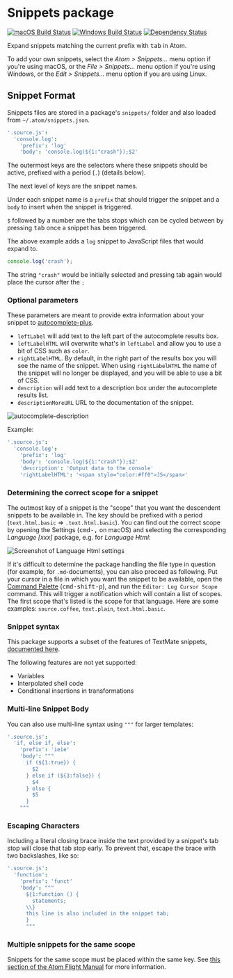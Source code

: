 # Snippets package

[![macOS Build Status](https://travis-ci.org/atom/snippets.svg?branch=master)](https://travis-ci.org/atom/snippets) [![Windows Build Status](https://ci.appveyor.com/api/projects/status/8hlc0onofkgbxw53/branch/master?svg=true)](https://ci.appveyor.com/project/Atom/snippets/branch/master) [![Dependency Status](https://david-dm.org/atom/snippets.svg)](https://david-dm.org/atom/snippets)

Expand snippets matching the current prefix with <kbd>tab</kbd> in Atom.

To add your own snippets, select the _Atom > Snippets..._ menu option if you're using macOS, or the _File > Snippets..._ menu option if you're using Windows, or the _Edit > Snippets..._ menu option if you are using Linux.

## Snippet Format

Snippets files are stored in a package's `snippets/` folder and also loaded from `~/.atom/snippets.json`.

```coffee
'.source.js':
  'console.log':
    'prefix': 'log'
    'body': 'console.log(${1:"crash"});$2'
```

The outermost keys are the selectors where these snippets should be active, prefixed with a period (`.`) (details below).

The next level of keys are the snippet names.

Under each snippet name is a `prefix` that should trigger the snippet and a `body` to insert when the snippet is triggered.

`$` followed by a number are the tabs stops which can be cycled between by pressing <kbd>tab</kbd> once a snippet has been triggered.

The above example adds a `log` snippet to JavaScript files that would expand to.

```js
console.log('crash');
```

The string `"crash"` would be initially selected and pressing tab again would place the cursor after the `;`

### Optional parameters

These parameters are meant to provide extra information about your snippet to [autocomplete-plus](https://github.com/atom/autocomplete-plus/wiki/Provider-API).

- `leftLabel` will add text to the left part of the autocomplete results box.
- `leftLabelHTML` will overwrite what's in `leftLabel` and allow you to use a bit of CSS such as `color`.
- `rightLabelHTML`. By default, in the right part of the results box you will see the name of the snippet. When using `rightLabelHTML` the name of the snippet will no longer be displayed, and you will be able to use a bit of CSS.
- `description` will add text to a description box under the autocomplete results list.
- `descriptionMoreURL` URL to the documentation of the snippet.

![autocomplete-description](http://i.imgur.com/cvI2lOq.png)

Example:

```coffee
'.source.js':
  'console.log':
    'prefix': 'log'
    'body': 'console.log(${1:"crash"});$2'
    'description': 'Output data to the console'
    'rightLabelHTML': '<span style="color:#ff0">JS</span>'
```

### Determining the correct scope for a snippet

The outmost key of a snippet is the "scope" that you want the descendent snippets to be available in. The key should be prefixed with a period (`text.html.basic` => `.text.html.basic`). You can find out the correct scope by opening the Settings (<kbd>cmd-,</kbd> on macOS) and selecting the corresponding _Language [xxx]_ package, e.g. for _Language Html_:

![Screenshot of Language Html settings](https://cloud.githubusercontent.com/assets/1038121/5137632/126beb66-70f2-11e4-839b-bc7e84103f67.png)

If it's difficult to determine the package handling the file type in question (for example, for `.md`-documents), you can also proceed as following. Put your cursor in a file in which you want the snippet to be available, open the [Command Palette](https://github.com/atom/command-palette)
(<kbd>cmd-shift-p</kbd>), and run the `Editor: Log Cursor Scope` command. This will trigger a notification which will contain a list of scopes. The first scope that's listed is the scope for that language. Here are some examples: `source.coffee`, `text.plain`, `text.html.basic`.

### Snippet syntax

This package supports a subset of the features of TextMate snippets, [documented here](http://manual.macromates.com/en/snippets#transformations).

The following features are not yet supported:

- Variables
- Interpolated shell code
- Conditional insertions in transformations

### Multi-line Snippet Body

You can also use multi-line syntax using `"""` for larger templates:

```coffee
'.source.js':
  'if, else if, else':
    'prefix': 'ieie'
    'body': """
      if (${1:true}) {
        $2
      } else if (${3:false}) {
        $4
      } else {
        $5
      }
    """
```

### Escaping Characters

Including a literal closing brace inside the text provided by a snippet's tab stop will close that tab stop early. To prevent that, escape the brace with two backslashes, like so:

```coffee
'.source.js':
  'function':
    'prefix': 'funct'
    'body': """
      ${1:function () {
        statements;
      \\}
      this line is also included in the snippet tab;
      }
      """
```

### Multiple snippets for the same scope

Snippets for the same scope must be placed within the same key. See [this section of the Atom Flight Manual](http://flight-manual.atom.io/using-atom/sections/basic-customization/#configuring-with-cson) for more information.
